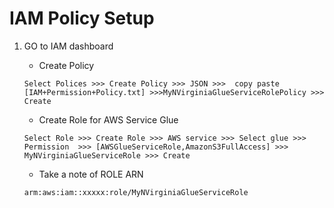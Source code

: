 
# IAM Policy Setup 

1. GO to IAM dashboard
   
     -  Create Policy 
     
     ```
     Select Polices >>> Create Policy >>> JSON >>>  copy paste [IAM+Permission+Policy.txt] >>>MyNVirginiaGlueServiceRolePolicy >>> Create
     ```
   
     -  Create Role for AWS Service Glue 
     ```
     Select Role >>> Create Role >>> AWS service >>> Select glue >>> Permission  >>> [AWSGlueServiceRole,AmazonS3FullAccess] >>> MyNVirginiaGlueServiceRole >>> Create 
     ```
          
     - Take a note of ROLE ARN 
        
     ```
     arm:aws:iam::xxxxx:role/MyNVirginiaGlueServiceRole
     ```


